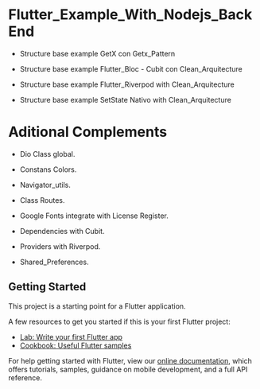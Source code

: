 # Flutter_Example_With_Nodejs_BackEnd

- Structure base example GetX con Getx_Pattern

- Structure base example Flutter_Bloc - Cubit con Clean_Arquitecture

- Structure base example Flutter_Riverpod with Clean_Arquitecture

- Structure base example SetState Nativo with Clean_Arquitecture

# Aditional Complements

- Dio Class global.

- Constans Colors.

- Navigator_utils.

- Class Routes.

- Google Fonts integrate with License Register.

- Dependencies with Cubit.

- Providers with Riverpod.

- Shared_Preferences.

## Getting Started

This project is a starting point for a Flutter application.

A few resources to get you started if this is your first Flutter project:

- [Lab: Write your first Flutter app](https://flutter.dev/docs/get-started/codelab)
- [Cookbook: Useful Flutter samples](https://flutter.dev/docs/cookbook)

For help getting started with Flutter, view our
[online documentation](https://flutter.dev/docs), which offers tutorials,
samples, guidance on mobile development, and a full API reference.
